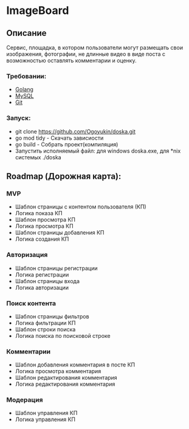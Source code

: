 # ImageBoard

## Описание

Сервис, площадка, в котором пользователи могут размещать свои изображения, фотографии, не длинные видео в виде поста с возможностью оставлять комментарии и оценку.

### Требовании:
- [Golang](https://go.dev/)
- [MySQL](https://www.mysql.com/)
- [Git](https://git-scm.com/)

### Запуск:
- git clone https://github.com/Ogoyukin/doska.git
- go mod tidy - Скачать зависиости
- go build - Собрать проект(компиляция)
- Запустить исполняемый файл: для windows doska.exe, для \*nix системых ./doska

## Roadmap (Дорожная карта):
### MVP
- Шаблон страницы с контентом пользователя (КП)
- Логика показа КП
- Шаблон просмотра КП
- Логика просмотра КП
- Шаблон страницы добавления КП
- Логика создания КП

### Авторизация
- Шаблон страницы регистрации
- Логика регистрации
- Шаблон страницы входа
- Логика авторизации

### Поиск контента
- Шаблон страницы фильтров
- Логика фильтрации КП
- Шаблон строки поиска
- Логика поиска по поисковой строке

### Комментарии
- Шаблон добавления комментария в посте КП
- Логика просмотра комментария
- Шаблон редактирования комментария
- Логика редактирования комментария

### Модерация
- Шаблон управления КП
- Логика управления КП